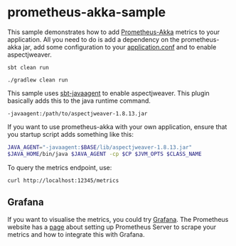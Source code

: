 # prometheus-akka-sample

This sample demonstrates how to add [Prometheus-Akka](https://github.com/Workday/prometheus-akka) metrics to your application.
All you need to do is add a dependency on the prometheus-akka jar, add some configuration to your [application.conf](https://github.com/pjfanning/prometheus-akka-sample/blob/master/src/main/resources/application.conf) and to enable aspectjweaver.

```sbt clean run```

```./gradlew clean run```

This sample uses [sbt-javaagent](https://github.com/sbt/sbt-javaagent) to enable aspectjweaver.
This plugin basically adds this to the java runtime command.

```-javaagent:/path/to/aspectjweaver-1.8.13.jar```

If you want to use prometheus-akka with your own application, ensure that you startup script adds something like this:

```bash
JAVA_AGENT="-javaagent:$BASE/lib/aspectjweaver-1.8.13.jar"
$JAVA_HOME/bin/java $JAVA_AGENT -cp $CP $JVM_OPTS $CLASS_NAME
```

To query the metrics endpoint, use:

```curl http://localhost:12345/metrics```

## Grafana

If you want to visualise the metrics, you could try [Grafana](http://docs.grafana.org/).
The Prometheus website has a [page](https://prometheus.io/docs/visualization/grafana/) about setting up Prometheus Server to scrape your metrics and how to integrate this with Grafana.

